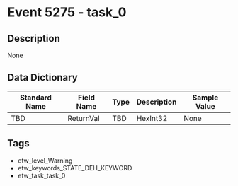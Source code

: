 # Event 5275 - task_0

## Description
None

## Data Dictionary
|Standard Name|Field Name|Type|Description|Sample Value|
|---|---|---|---|---|
|TBD|ReturnVal|TBD|HexInt32|None|None|

## Tags
* etw_level_Warning
* etw_keywords_STATE_DEH_KEYWORD
* etw_task_task_0